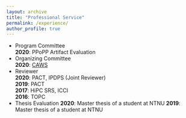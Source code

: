 ```yaml
---
layout: archive
title: "Professional Service"
permalink: /experience/
author_profile: true
---
```


*  Program Committee   
**2020**: PPoPP Artifact Evaluation 
*  Organizing Committee   
**2020**:  [CAWS](https://www.chips.pes.edu/caws2020) 
* Reviewer  
**2020**: PACT, IPDPS (Joint Reviewer)  
**2019**: PACT  
**2017**: HiPC SRS, ICCI  
**2016**: TOPC
* Thesis Evaluation 
**2020**: Master thesis of a student at NTNU
**2019**: Master thesis of a student at NTNU

